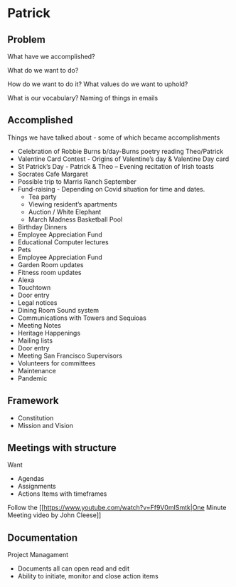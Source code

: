 # Patrick

## Problem

What have we accomplished?

What do we want to do?

How do we want to do it? What values do we want to uphold?

What is our vocabulary? Naming of things in emails

## Accomplished

Things we have talked about - some of which became accomplishments

- Celebration of Robbie Burns b/day-Burns poetry reading Theo/Patrick  
-  Valentine Card Contest - Origins of Valentine’s day & Valentine Day card
-  St Patrick’s Day - Patrick & Theo – Evening recitation of Irish toasts
-  Socrates Cafe Margaret
-   Possible trip to Marris Ranch September
-   Fund-raising - Depending on Covid situation for time and dates.
	- Tea party
	- Viewing resident’s apartments
	- Auction / White Elephant
	- March Madness Basketball Pool
- Birthday Dinners
- Employee Appreciation Fund 
- Educational Computer lectures
- Pets
- Employee Appreciation Fund
- Garden Room updates
- Fitness room updates
- Alexa
- Touchtown
- Door entry
- Legal notices
- Dining Room Sound system
- Communications with Towers and Sequioas
- Meeting Notes
- Heritage Happenings
- Mailing lists
- Door entry
- Meeting San Francisco Supervisors
- Volunteers for committees
- Maintenance
- Pandemic

## Framework
* Constitution
* Mission and Vision

## Meetings with structure

Want
* Agendas
* Assignments
* Actions Items with timeframes

Follow the [[https://www.youtube.com/watch?v=Ff9V0mISmtk|One Minute Meeting video by John Cleese]]

## Documentation

Project Managament 

* Documents all can open read and edit
* Ability to initiate, monitor and close action items





